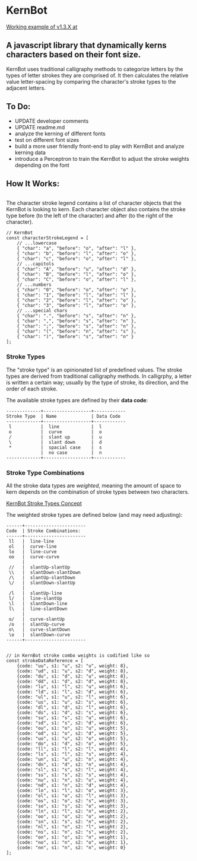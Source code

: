 # KernBot

[Working example of v1.3.X at](http://joeygrable.com/git/KernBot/)

## A javascript library that dynamically kerns characters based on their font size.

KernBot uses traditional calligraphy methods to categorize letters by the types of letter strokes they are comprised of. It then calculates the relative value letter-spacing by comparing the character's stroke types to the adjacent letters.

## To Do:
* UPDATE developer comments
* UPDATE readme.md
* analyze the kerning of different fonts
* test on different font sizes
* build a more user friendly front-end to play with KernBot and analyze kerning data
* introduce a Perceptron to train the KernBot to adjust the stroke weights depending on the font

## How It Works:



```
```

The character stroke legend contains a list of character objects that the KernBot is looking to kern. Each character object also contains the stroke type before (to the left of the character) and after (to the right of the character).

```
// KernBot
const characterStrokeLegend = [
	// ...lowercase
	{ "char": "a", "before": "o", "after": "l" },
	{ "char": "b", "before": "l", "after": "o" },
	{ "char": "c", "before": "o", "after": "l" },
	// ...capitols
	{ "char": "A", "before": "u", "after": "d" },
	{ "char": "B", "before": "l", "after": "o" },
	{ "char": "C", "before": "o", "after": "l" },
	// ...numbers
	{ "char": "0", "before": "o", "after": "o" },
	{ "char": "1", "before": "l", "after": "l" },
	{ "char": "2", "before": "l", "after": "o" },
	{ "char": "3", "before": "l", "after": "o" },
	// ...special chars
	{ "char": ".", "before": "s", "after": "n" },
	{ "char": ",", "before": "s", "after": "n" },
	{ "char": ";", "before": "s", "after": "n" },
	{ "char": "(", "before": "n", "after": "s" },
	{ "char": ")", "before": "s", "after": "n" }
];
```


### Stroke Types

The "stroke type" is an opinionated list of predefined values. The stroke types are derived from traditional calligraphy methods. In calligrphy, a letter is written a certain way; usually by the type of stroke, its direction, and the order of each stroke.

The available stroke types are defined by their **data code**:
```
-------------+------------------+------------
Stroke Type  | Name             | Data Code
-------------+------------------+------------
 l           |  line            |  l
 o           |  curve           |  o
 /           |  slant up        |  u
 \           |  slant down      |  d
 *           |  spacial case    |  s
             |  no case         |  n
-------------+------------------+------------
```


### Stroke Type Combinations

All the stroke data types are *weighted*, meaning the amount of space to kern depends on the combination of stroke types between two characters.

[KernBot Stroke Types Concept](./images/KernBot-concept.jpg)

The weighted stroke types are defined below (and may need adjusting):
```
------+-----------------------
Code  | Stroke Combinations:
------+-----------------------
 ll   |  line-line
 ol   |  curve-line
 lo   |  line-curve
 oo   |  curve-curve
      |
 //   |  slantUp-slantUp
 \\   |  slantDown-slantDown
 /\   |  slantUp-slantDown
 \/   |  slantDown-slantUp
      |
 /l   |  slantUp-line
 l/   |  line-slantUp
 \l   |  slantDown-line
 l\   |  line-slantDown
      |
 o/   |  curve-slantUp
 /o   |  slantUp-curve
 o\   |  curve-slantDown
 \o   |  slantDown-curve
------+-----------------------


// in KernBot stroke combo weights is codified like so
const strokeDataReference = [
	{code: "uu", s1: "u", s2: "u", weight: 8},
	{code: "ud", s1: "u", s2: "d", weight: 8},
	{code: "du", s1: "d", s2: "u", weight: 8},
	{code: "dd", s1: "d", s2: "d", weight: 8},
	{code: "lu", s1: "l", s2: "u", weight: 6},
	{code: "ld", s1: "l", s2: "d", weight: 6},
	{code: "ul", s1: "u", s2: "l", weight: 6},
	{code: "us", s1: "u", s2: "s", weight: 6},
	{code: "dl", s1: "d", s2: "l", weight: 6},
	{code: "ds", s1: "d", s2: "s", weight: 6},
	{code: "su", s1: "s", s2: "u", weight: 6},
	{code: "sd", s1: "s", s2: "d", weight: 6},
	{code: "ou", s1: "o", s2: "u", weight: 5},
	{code: "od", s1: "o", s2: "d", weight: 5},
	{code: "uo", s1: "u", s2: "o", weight: 5},
	{code: "do", s1: "d", s2: "o", weight: 5},
	{code: "ll", s1: "l", s2: "l", weight: 4},
	{code: "ls", s1: "l", s2: "s", weight: 4},
	{code: "un", s1: "u", s2: "n", weight: 4},
	{code: "dn", s1: "d", s2: "n", weight: 4},
	{code: "sl", s1: "s", s2: "l", weight: 4},
	{code: "ss", s1: "s", s2: "s", weight: 4},
	{code: "nu", s1: "n", s2: "u", weight: 4},
	{code: "nd", s1: "n", s2: "d", weight: 4},
	{code: "lo", s1: "l", s2: "o", weight: 3},
	{code: "ol", s1: "o", s2: "l", weight: 3},
	{code: "os", s1: "o", s2: "s", weight: 3},
	{code: "so", s1: "s", s2: "o", weight: 3},
	{code: "ln", s1: "l", s2: "n", weight: 2},
	{code: "oo", s1: "o", s2: "o", weight: 2},
	{code: "sn", s1: "s", s2: "n", weight: 2},
	{code: "nl", s1: "n", s2: "l", weight: 2},
	{code: "ns", s1: "n", s2: "s", weight: 2},
	{code: "on", s1: "o", s2: "n", weight: 1},
	{code: "no", s1: "n", s2: "o", weight: 1},
	{code: "nn", s1: "n", s2: "n", weight: 0}
];
```



